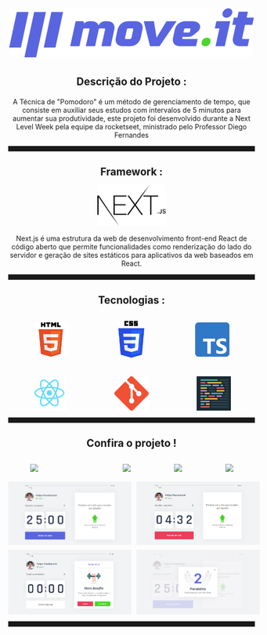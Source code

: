 <h1 style="text-align: center"><img src="./public/logo-full.svg"></h1>

<h2 style="text-align: center; margin-bottom: 20px">Descrição do Projeto :</h2>

<p style="text-align: center"> A Técnica de "Pomodoro" é um método de gerenciamento de tempo, que consiste em auxiliar seus estudos com intervalos de 5 minutos para aumentar sua produtividade, este projeto foi desenvolvido durante a Next Level Week pela equipe da rocketseet, ministrado pelo Professor Diego Fernandes</p>

<hr style="margin-bottom: 10px; padding: 5px">

<h2 style="text-align: center; margin-bottom: 10px">Framework :</h2>

<p style="text-align:center; justify-content: space-between">
    <a  href="http://nextjs.org">
        <img style="width: 140px"  src="./public/logo-next.png">
    </a>
    <p style="text-align: center">Next.js é uma estrutura da web de desenvolvimento front-end React de código aberto que permite funcionalidades como renderização do lado do servidor e geração de sites estáticos para aplicativos da web baseados em React.</p>
</p>
<hr style="margin-bottom: 10px; padding: 5px">

<h2 style="text-align: center; margin-bottom: 30px">Tecnologias :</h2>

<div>
    <div style="display: flex; align-items: center; justify-content: space-around; margin-bottom: 38px">
        <img style="width: 70px"  src="./public/html.png">
        <img style="width: 53px"  src="./public/css.png">
        <img style="width: 70px"  src="./public/typescript.png">
    </div>
    <div style="display: flex; align-items: center; justify-content: space-around">
        <img style="width: 70px"  src="./public/react.png">
        <img style="width: 70px"  src="./public/git.png">
        <img style="width: 70px"  src="./public/prettier.png">
    </div>
    <hr style="margin-bottom: 10px;padding: 5px">
</div>

<div>
    <h2 style="text-align: center; margin-bottom: 30px">Confira o projeto !</h2>
    <div style="display: flex; margin-bottom: 20px ; align-items: center; justify-content: space-around">
        <img style="width: 100px" src="https://img.shields.io/badge/nodeJS-v12.19.0-blue">
        <img src="https://img.shields.io/badge/license-MIT-blue">
        <img src="https://img.shields.io/badge/made%20by-Felipe%20Panebianchi-blue">
        <img src="https://img.shields.io/badge/contributors-1-blue">
    </div>
    <div>
        <div style="display: flex; width: 50%; gap: 10px; margin-bottom: 10px">
            <img src="./public/screenshots/moveit-print3.png">
            <img src="./public/screenshots/moveit-print.png">
        </div> 
        <div style="display: flex; width: 50%; gap: 10px">
            <img src="./public/screenshots/moveit-print2.png">
            <img src="./public/screenshots/moveit-print4.png">
        </div>
       <hr style="margin-bottom: 10px;padding: 5px">
    </div>

    
        











